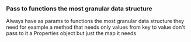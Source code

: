 

### Pass to functions the most granular data structure

Always have as params to functions the most granular data structure they need
for example a method that needs only values from key to value
don't pass to it a Properties object but just the map it needs
